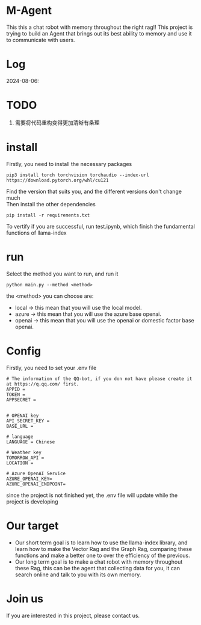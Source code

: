 # M-Agent
This this a chat robot with memory throughout the right rag!!
This project is trying to build an Agent that brings out its best ability to memory and use it to communicate with users.

# Log
2024-08-06:

# TODO
1. 需要将代码重构变得更加清晰有条理

# install
Firstly, you need to install the necessary packages

```shell
pip3 install torch torchvision torchaudio --index-url https://download.pytorch.org/whl/cu121
```
Find the version that suits you, and the different versions don't change much  
Then install the other dependencies
```shell
pip install -r requirements.txt
```

To vertify if you are successful, run test.ipynb, which finish the fundamental functions of llama-index

# run
Select the method you want to run, and run it
```shell
python main.py --method <method>
```
the \<method\> you can choose are:
* local -> this mean that you will use the local model.
* azure -> this mean that you will use the azure base openai.
* openai -> this mean that you will use the openai or domestic factor base openai.
# Config
Firstly, you need to set your .env file 
```
# The information of the QQ-bot, if you don not have please create it at https://q.qq.com/ first.
APPID = 
TOKEN = 
APPSECRET = 


# OPENAI key
API_SECRET_KEY = 
BASE_URL = 

# language
LANGUAGE = Chinese

# Weather key
TOMORROW_API = 
LOCATION = 

# Azure OpenAI Service
AZURE_OPENAI_KEY=
AZURE_OPENAI_ENDPOINT=
```
since the project is not finished yet, the .env file will update while the project is developing


# Our target
* Our short term goal is to learn how to use the llama-index library, and learn how to make the Vector Rag and the Graph Rag, comparing these functions and make a better one to over the efficiency of the previous.
* Our long term goal is to make a chat robot with memory throughout these Rag, this can be the agent that collecting data for you, it can search online and talk to you with its own memory.

# Join us
If you are interested in this project, please contact us.